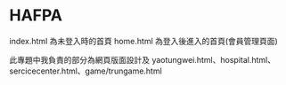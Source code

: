# HAFPA

index.html 為未登入時的首頁
home.html 為登入後進入的首頁(會員管理頁面)

此專題中我負責的部分為網頁版面設計及
yaotungwei.html、hospital.html、sercicecenter.html、game/trungame.html
